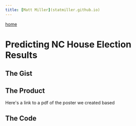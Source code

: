 ```yaml
---
title: [Matt Miller](statmiller.github.io)
---
```

[home](statmiller.github.io)
# Predicting NC House Election Results 

## The Gist

## The Product

Here's a link to a pdf of the poster we created based

## The Code

